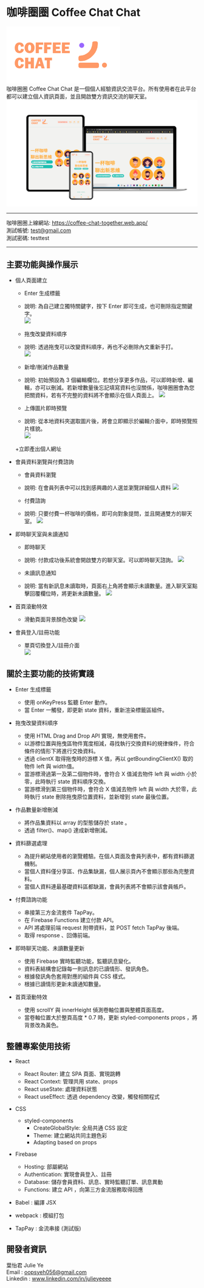 # 咖啡圈圈 Coffee Chat Chat
![](https://raw.githubusercontent.com/JulieYeeee/coffee-chat-chat/main/static/picture/logo2.png)  
咖啡圈圈 Coffee Chat Chat 是一個個人經驗資訊交流平台。所有使用者在此平台都可以建立個人資訊頁面，並且開啟雙方資訊交流的聊天室。  
![](https://github.com/JulieYeeee/git-work/blob/main/coffee-rwd.png)  

****  
咖啡圈圈上線網站: https://coffee-chat-together.web.app/  
測試帳號: test@gmail.com  
測試密碼: testtest  
****  

## 主要功能與操作展示  
+ 個人頁面建立  
  + Enter 生成標籤  
  + 說明: 為自己建立獨特關鍵字，按下 Enter 即可生成，也可刪除指定關鍵字。  
  ![](https://github.com/JulieYeeee/git-work/blob/main/keyword.gif) 
  
  + 拖曳改變資料順序 
  + 說明: 透過拖曳可以改變資料順序，再也不必刪除內文重新手打。  
  ![](https://github.com/JulieYeeee/git-work/blob/main/drag.gif) 
  
  + 新增/刪減作品數量  
  + 說明: 初始預設為 3 個編輯欄位。若想分享更多作品，可以即時新增、編輯，亦可以刪減。若新增數量後忘記填寫資料也沒關係，咖啡圈圈會為您把關資料，若有不完整的資料將不會顯示在個人頁面上。 
  ![](https://github.com/JulieYeeee/git-work/blob/main/addpj.gif)  
  
  + 上傳圖片即時預覽 
  + 說明: 從本地資料夾選取圖片後，將會立即顯示於編輯介面中，即時預覽照片樣貌。  
  ![](https://github.com/JulieYeeee/git-work/blob/main/upload.gif)  
  
  +立即產出個人網址
  

+ 會員資料瀏覽與付費諮詢  
  + 會員資料瀏覽
  + 說明: 在會員列表中可以找到感興趣的人選並瀏覽詳細個人資料
  ![](https://github.com/JulieYeeee/git-work/blob/main/search.gif) 

  + 付費諮詢
  + 說明: 只要付費一杯咖啡的價格，即可向對象提問，並且開通雙方的聊天室。 
  ![](https://github.com/JulieYeeee/git-work/blob/main/ask.gif)  


+ 即時聊天室與未讀通知
  + 即時聊天
  + 說明: 付款成功後系統會開啟雙方的聊天室。可以即時聊天諮詢。
  ![](https://github.com/JulieYeeee/git-work/blob/main/chatroom.gif)  
  
  + 未讀訊息通知
  + 說明: 當有新訊息未讀取時，頁面右上角將會顯示未讀數量。進入聊天室點擊回覆欄位時，將更新未讀數量。
  ![](https://github.com/JulieYeeee/git-work/blob/main/notification.gif) 
  
+ 首頁滾動特效
  + 滑動頁面背景顏色改變
  ![](https://github.com/JulieYeeee/git-work/blob/main/homepage.gif)  
  
+ 會員登入/註冊功能  
  + 單頁切換登入/註冊介面  
  ![](https://github.com/JulieYeeee/git-work/blob/main/signin.gif)   
  

## 關於主要功能的技術實踐
+ Enter 生成標籤
  + 使用 onKeyPress 監聽 Enter 動作。
  + 當 Enter 一觸發，即更新 state 資料，重新渲染標籤區組件。
  
+ 拖曳改變資料順序
  + 使用 HTML Drag and Drop API 實現，無使用套件。
  + 以游標位置與拖曳區物件寬度相減，尋找執行交換資料的規律條件，符合條件的情形下將進行交換資料。
  + 透過 clientX 取得拖曳時的游標 X 值，再以 getBoundingClientX() 取的物件 left 與 width值。
  + 當游標滑過第一及第二個物件時，會符合 X 值減去物件 left 與 width 小於零，此時執行 state 資料順序交換。
  + 當游標滑到第三個物件時，會符合 X 值減去物件 left 與 width 大於零，此時執行 state 刪除拖曳原位置資料，並新增到 state 最後位置。

+ 作品數量新增刪減  
  + 將作品集資料以 array 的型態儲存於 state 。
  + 透過 filter()、map() 達成新增刪減。

+ 資料篩選處理
  + 為提升網站使用者的瀏覽體驗。在個人頁面及會員列表中，都有資料篩選機制。
  + 當個人資料僅分享區、作品集缺漏，個人展示頁內不會顯示那些為完整資料。
  + 當個人資料連最基礎資料區都缺漏，會員列表將不會顯示該會員帳戶。

+ 付費諮詢功能
  + 串接第三方金流套件 TapPay。
  + 在 Firebase Functions 建立付款 API。
  + API 將處理前端 request 附帶資料，並 POST fetch TapPay 後端。
  + 取得 response 、回傳前端。

+ 即時聊天功能、未讀數量更新
  + 使用 Firebase 實時監聽功能，監聽訊息變化。
  + 資料表結構會記錄每一則訊息的已讀情形、發訊角色。
  + 根據發訊角色套用對應的組件與 CSS 樣式。
  + 根據已讀情形更新未讀通知數量。

+ 首頁滾動特效
  + 使用 scrollY 與 innerHeight 偵測卷軸位置與整體頁面高度。
  + 當卷軸位置大於整頁高度 * 0.7 時，更新 styled-components props ，將背景改為黃色。


## 整體專案使用技術  
+ React
  + React Router: 建立 SPA 頁面、實現跳轉
  + React Context: 管理共用 state、props
  + React useState: 處理資料狀態
  + React useEffect: 透過 dependency 改變，觸發相關程式
  
+ CSS
  + styled-components
    + CreateGlobalStyle: 全局共通 CSS 設定
    + Theme: 建立網站共同主題色彩 
    + Adapting based on props
    
+ Firebase  
  +  Hosting: 部屬網站
  +  Authentication: 實現會員登入、註冊
  +  Database: 儲存會員資料、訊息、實時監聽訂單、訊息異動
  +  Functions: 建立 API ，向第三方金流服務取得回應

+ Babel : 編譯 JSX 
+ webpack : 模組打包 
+ TapPay : 金流串接 (測試版)

  
## 開發者資訊
葉怡君 Julie Ye  
Email : oopsyeh056@gmail.com  
Linkedin : www.linkedin.com/in/julieyeeee   
